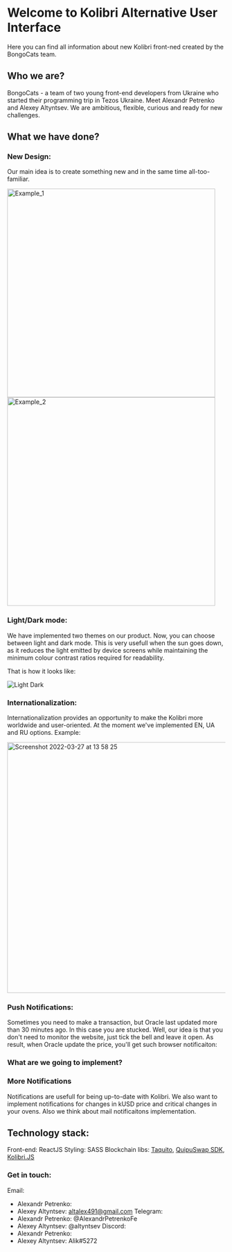 # Welcome to Kolibri Alternative User Interface

Here you can find all information about new Kolibri front-ned created by the BongoCats team.

## Who we are? 

BongoCats - a team of two young front-end developers from Ukraine who started their programming trip in Tezos Ukraine. Meet Alexandr Petrenko and Alexey Altyntsev. We are ambitious, flexible, curious and ready for new challenges.

## What we have done? 

### New Design:

Our main idea is to create something new and in the same time all-too-familiar.

<img width="480" alt="Example_1" src="https://user-images.githubusercontent.com/60012511/160279029-92079885-f646-4249-855e-cfc054e7bbc4.png">
<img width="480" alt="Example_2" src="https://user-images.githubusercontent.com/60012511/160279233-df862ebf-56ee-4da9-bd06-1a0c786d0cb1.png">

### Light/Dark mode:

We have implemented two themes on our product. Now, you can choose between light and dark mode. This is very usefull when the sun goes down, as it reduces the light emitted by device screens while maintaining the minimum colour contrast ratios required for readability.

That is how it looks like:

![Light Dark](https://user-images.githubusercontent.com/60012511/160277943-e157c820-264b-4987-9ae9-ee3b531fbb83.png)

### Internationalization:

Internationalization provides an opportunity to make the Kolibri more worldwide and user-oriented. At the moment we've implemented EN, UA and RU options.
Example:

<img width="577" alt="Screenshot 2022-03-27 at 13 58 25" src="https://user-images.githubusercontent.com/60012511/160278303-d96c5618-33e5-455c-b1af-5d3f42616911.png">

### Push Notifications:

Sometimes you need to make a transaction, but Oracle last updated more than 30 minutes ago. In this case you are stucked. Well, our idea is that you don't need to monitor the website, just tick the bell and leave it open. As result, when Oracle update the price, you'll get such browser notificaiton:

### What are we going to implement? 

### More Notifications

Notifications are usefull for being up-to-date with Kolibri. We also want to implement notifications for changes in kUSD price and critical changes in your ovens. Also we think about mail notificaitons implementation.

## Technology stack:

Front-end: ReactJS
Styling: SASS
Blockchain libs: [Taquito](https://tezostaquito.io/), [QuipuSwap SDK](https://github.com/madfish-solutions/quipuswap-sdk), [Kolibri.JS](https://github.com/Hover-Labs/kolibri-js)

### Get in touch:

Email: 
- Alexandr Petrenko:
- Alexey Altyntsev: altalex491@gmail.com
Telegram: 
- Alexandr Petrenko: @AlexandrPetrenkoFe
- Alexey Altyntsev: @altyntsev
Discord:
- Alexandr Petrenko:
- Alexey Altyntsev: Alik#5272

